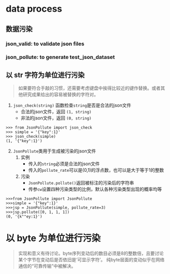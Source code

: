 # data process

## 数据污染
### json_valid: to validate json files
### json_pollute: to generate test_json_dataset
## 以 str 字符为单位进行污染

> 如果要符合手敲的习惯，还需要考虑键盘中挨得比较近的键作替换。或者其他研究成果给出的容易被替换的字符对。

1. `json_check(string)` 函数检查`string`是否是合法的json文件
    * 合法的json文件，返回 `(1, string)`
    * 非法的json文件，返回 `(0, string)`

```shell
>>> from JsonPollute import json_check
>>> simple = '{"key":1}'
>>> json_check(simple)
(1, '{"key":1}')
```

2. `JsonPollute`类用于生成被污染的json文件
    1. 实例
        * 传入的`string`必须是合法的json文件
        * 传入的`pollute_rate`可以是(0,1)的浮点数，也可以是大于等于1的整数
    2. 污染
        * `JsonPollute.pollute()`返回被标注的污染后的字符串
        * 传参`cw`设置四种污染类型的比例，默认各种污染类型出现的概率均等

```shell
>>>from JsonPollute import JsonPollute
>>>simple = '{"key":1}'
>>>jsp = JsonPollute(simple, pollute_rate=3)
>>>jsp.pollute([0, 1, 1, 1])
(0, '{k""ey:1}')
```

# 以 byte 为单位进行污染

> 实现和意义有待讨论。byte序列变动后的数目必须是8的整数倍，且要讨论某个字节在变动后是否依旧是‘可显示字符’。
> 纯byte层面的变动似乎在网络通信的“可靠传输”中被解决。
